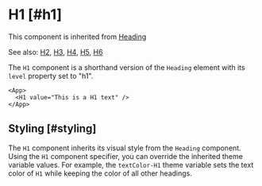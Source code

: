 # H1 [#h1]

This component is inherited from [Heading](/components/Heading)

See also: [H2](/components/H2), [H3](/components/H3), [H4](/components/H4), [H5](/components/H5), [H6](/components/H6)

The `H1` component is a shorthand version of the `Heading` element with its `level` property set to "h1".

```xmlui-pg copy display name="H1 example"
<App>
  <H1 value="This is a H1 text" />
</App>
```

## Styling [#styling]

The `H1` component inherits its visual style from the `Heading` component.
Using the `H1` component specifier, you can override the inherited theme variable values.
For example, the `textColor-H1` theme variable sets the text color of `H1` while keeping the color of all other headings.


